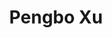 ---
# Display name

title: Pengbo Xu
user_groups: ["Current Post-Doc"]



organizations:
- name: 2021- 

Interests:
- Molecular Dynamics Simulations and Deep Learning

---